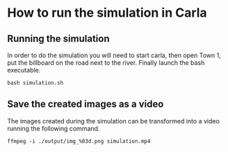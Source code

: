 # How to run the simulation in Carla

## Running the simulation

In order to do the simulation you will need to start carla, then open Town 1, put the billboard on the road next to the river. Finally launch the bash executable.

```
bash simulation.sh 
```

## Save the created images as a video

The images created during the simulation can be transformed into a video running the following command.

```
ffmpeg -i ./output/img_%03d.png simulation.mp4
```
